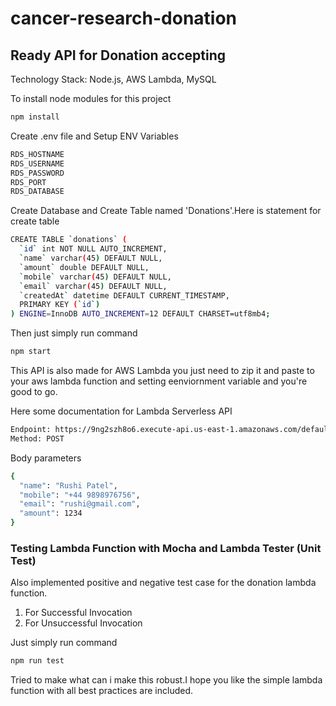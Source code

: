 # cancer-research-donation

## Ready API for Donation accepting 
Technology Stack: Node.js, AWS Lambda, MySQL

To install node modules for this project

```bash
npm install
```

Create .env file and Setup ENV Variables

```bash
RDS_HOSTNAME
RDS_USERNAME
RDS_PASSWORD
RDS_PORT
RDS_DATABASE
```

Create Database and Create Table named 'Donations'.Here is statement for create table

```bash
CREATE TABLE `donations` (
  `id` int NOT NULL AUTO_INCREMENT,
  `name` varchar(45) DEFAULT NULL,
  `amount` double DEFAULT NULL,
  `mobile` varchar(45) DEFAULT NULL,
  `email` varchar(45) DEFAULT NULL,
  `createdAt` datetime DEFAULT CURRENT_TIMESTAMP,
  PRIMARY KEY (`id`)
) ENGINE=InnoDB AUTO_INCREMENT=12 DEFAULT CHARSET=utf8mb4;
```

Then just simply run command

```bash
npm start
```

This API is also made for AWS Lambda you just need to zip it and paste to your aws lambda function and setting eenviornment variable and you're good to go.

Here some documentation for Lambda Serverless API


```bash
Endpoint: https://9ng2szh8o6.execute-api.us-east-1.amazonaws.com/default/donation-demo?Version=2016-11-15
Method: POST
```
Body parameters 

```bash
{
  "name": "Rushi Patel",
  "mobile": "+44 9898976756",
  "email": "rushi@gmail.com",
  "amount": 1234
}
```
### Testing Lambda Function with Mocha and Lambda Tester (Unit Test)

Also implemented positive and negative test case for the donation lambda function.
1. For Successful Invocation
2. For Unsuccessful Invocation

Just simply run command
```bash
npm run test
```

Tried to make what can i make this robust.I hope you like the simple lambda function with all best practices are included.

